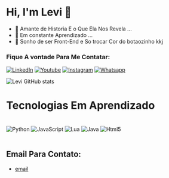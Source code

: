 
# Hi, I'm Levi 👋

- 🔭 Amante de Historia E o Que Ela Nos Revela ...
- 🥀 Em constante Aprendizado  ...
- 🎈 Sonho de ser Front-End e So trocar Cor do botaozinho kkj

### Fique A vontade Para Me Contatar:
[![LinkedIn](https://img.shields.io/badge/LinkedIn-0077B5?style=for-the-badge&logo=linkedin&logoColor=white)](https://www.linkedin.com/in/ronald-gabriel-3b18ab281)
[![Youtube](https://img.shields.io/badge/YouTube-FF0000?style=for-the-badge&logo=youtube&logoColor=white)](https://www.youtube.com/channel/UC-WqSXDcv5IyXkMXYzsEV4A)
[![Instagram](https://img.shields.io/badge/Instagram-E4405F?style=for-the-badge&logo=instagram&logoColor=white)](https://www.instagram.com/almeida.gbz/)
[![Whatsapp](https://img.shields.io/badge/WhatsApp-25D366?style=for-the-badge&logo=whatsapp&logoColor=white)](wa.me/41995813782)

![Levi GitHub stats](https://github-readme-stats.vercel.app/api?username=Levizada&show_icons=true&theme=dark)

# Tecnologias Em Aprendizado

<div style="display: inline_block"><br/>
<img align="center" alt="Python" src="https://img.shields.io/badge/Python-14354C?style=for-the-badge&logo=python&logoColor=white" />
<img align="center" alt="JavaScript" src="https://img.shields.io/badge/JavaScript-F7DF1E?style=for-the-badge&logo=javascript&logoColor=black" />
<img align="center" alt="Lua" src="https://img.shields.io/badge/Lua-2C2D72?style=for-the-badge&logo=lua&logoColor=white" />
<img align="center" alt="Java" src="https://img.shields.io/badge/Java-ED8B00?style=for-the-badge&logo=openjdk&logoColor=white" />
<img align="center" alt="Html5" src="https://img.shields.io/badge/HTML5-E34F26?style=for-the-badge&logo=html5&logoColor=white" />
<br/>
</div><br/>

## Email Para Contato:

 - [email](https://mail.google.com/mail/u/0/#inbox?compose=DmwnWtVcHjkcCBfdGvGmTBNZNCPTmFBmdWdbdPpVrdmWTQnzfkgKfRpWGXkTkfrjkXTngKbGtRNB)

 
